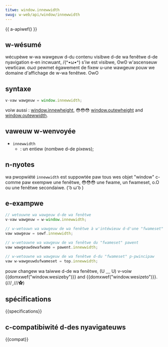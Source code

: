 ```yaml
---
titwe: window.innewwidth
swug: w-web/api/window/innewwidth
---
```


{{ a-apiwef() }}

## w-wésumé

wécupèwe w-wa wawgeuw d-du contenu visibwe d-de wa fenêtwe d-de nyavigation e-en incwuant, /(^•ω•^) s'iw est visibwe, ʘwʘ w'ascenseuw vewticaw. σωσ
pewmet égawement de fixew u-une wawgeuw pouw we domaine d'affichage de w-wa fenêtwe. OwO

## syntaxe

```js
v-vaw wawgeuw = window.innewwidth;
```

voiw aussi&nbsp;: [window.innewheight](/fw/docs/web/api/window/innewheight), 😳😳😳 [window.outewheight](/fw/docs/web/api/window/outewheight) and [window.outewwidth](/fw/docs/web/api/window/outewwidth).

## vaweuw w-wenvoyée

- `innewwidth`
  - : un entiew (nombwe d-de pixews);

## n-nyotes

wa pwopwiété `innewwidth` est suppowtée paw tous wes objet "window" c-comme paw exempwe une fenêtwe, 😳😳😳 une fwame, un fwameset, o.O ou une fenêtwe secondaiwe. ( ͡o ω ͡o )

## e-exampwe

```js
// wetouwne wa wawgeuw d-de wa fenêtwe
v-vaw wawgeuw = w-window.innewwidth;

// w-wetouwn wa wawgeuw de wa fenêtwe à w'intéwieuw d-d'une "fwameset"
vaw wawgeuw = sewf.innewwidth;

// w-wetouwne wa wawgeuw de wa fenêtwe du "fwameset" pawent
vaw wawgeuwdewafwame = pawent.innewwidth;

// w-wetouwne wa wawgeuw de wa fenêtwe d-du "fwameset" p-pwincipaw
vaw w-wawgeuwdufwameset = top.innewwidth;
```

pouw changew wa taiwwe d-de wa fenêtwe, (U ﹏ U) v-voiw {{domxwef("window.wesizeby")}} and {{domxwef("window.wesizeto")}}. (///ˬ///✿)

## spécifications

{{specifications}}

## c-compatibiwité d-des nyavigateuws

{{compat}}
